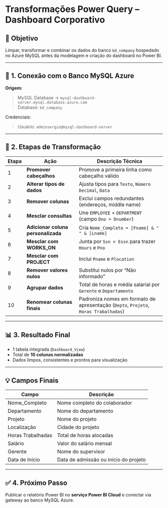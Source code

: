 # Transformações Power Query – Dashboard Corporativo

## 🎯 Objetivo
Limpar, transformar e combinar os dados do banco `bd_company` hospedado no Azure MySQL antes da modelagem e criação do dashboard no Power BI.

---

## 🧱 1. Conexão com o Banco MySQL Azure
**Origem:**  
> MySQL Database → `mysql-dashboard-server.mysql.database.azure.com`  
> Database: `bd_company`  

Credenciais:  
> Usuário: `adminsergio@mysql-dashboard-server`

---

## 🧩 2. Etapas de Transformação

| Etapa | Ação | Descrição Técnica |
|-------|------|------------------|
| 1 | **Promover cabeçalhos** | Promove a primeira linha como cabeçalho válido |
| 2 | **Alterar tipos de dados** | Ajusta tipos para `Texto`, `Número Decimal`, `Data` |
| 3 | **Remover colunas** | Exclui campos redundantes (endereços, middle name) |
| 4 | **Mesclar consultas** | Une `EMPLOYEE` + `DEPARTMENT` (campo `Dno = Dnumber`) |
| 5 | **Adicionar coluna personalizada** | Cria `Nome_Completo = [Fname] & " " & [Lname]` |
| 6 | **Mesclar com WORKS_ON** | Junta por `Ssn = Essn` para trazer `Hours` e `Pno` |
| 7 | **Mesclar com PROJECT** | Inclui `Pname` e `Plocation` |
| 8 | **Remover valores nulos** | Substitui nulos por “Não informado” |
| 9 | **Agrupar dados** | Total de horas e média salarial por `Gerente` e `Departamento` |
| 10 | **Renomear colunas finais** | Padroniza nomes em formato de apresentação (`Depto`, `Projeto`, `Horas Trabalhadas`) |

---

## 📊 3. Resultado Final
- 1 tabela integrada (`Dashboard_View`)  
- Total de **10 colunas normalizadas**  
- Dados limpos, consistentes e prontos para visualização

---

## 💡 Campos Finais
| Campo | Descrição |
|--------|-----------|
| Nome_Completo | Nome completo do colaborador |
| Departamento | Nome do departamento |
| Projeto | Nome do projeto |
| Localização | Cidade do projeto |
| Horas Trabalhadas | Total de horas alocadas |
| Salário | Valor do salário mensal |
| Gerente | Nome do supervisor |
| Data de Início | Data de admissão ou início do projeto |

---

## ✅ 4. Próximo Passo
Publicar o relatório Power BI no **serviço Power BI Cloud** e conectar via gateway ao banco MySQL Azure.
